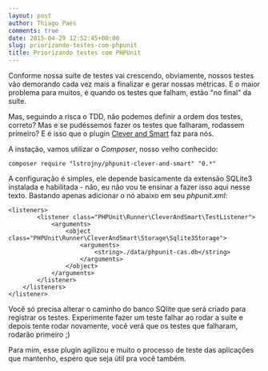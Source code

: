 ```yaml
---
layout: post
author: Thiago Paes
comments: true
date: 2015-04-29 12:52:45+00:00
slug: priorizando-testes-com-phpunit
title: Priorizando testes com PHPUnit
---
```


Conforme nossa suíte de testes vai crescendo, obviamente, nossos testes vão
demorando cada vez mais a finalizar e gerar nossas métricas. E o maior problema
para muitos, é quando os testes que falham, estão "no final" da suíte.

Mas, seguindo a risca o TDD, não podemos definir a ordem dos testes, correto? Mas
e se pudéssemos fazer os testes que falharam, rodassem primeiro? E é isso que o
plugin [Clever and Smart](https://github.com/lstrojny/phpunit-clever-and-smart)
faz para nós.

A instação, vamos utilizar o *Composer*, nosso velho conhecido:

```
composer require "lstrojny/phpunit-clever-and-smart" "0.*"
```

A configuração é simples, ele depende basicamente da extensão SQLite3 instalada
e habilitada - não, eu não vou te ensinar a fazer isso aqui nesse texto.
Bastando apenas adicionar o nó abaixo em seu *phpunit.xml*:

```
<listeners>
        <listener class="PHPUnit\Runner\CleverAndSmart\TestListener">
            <arguments>
                <object class="PHPUnit\Runner\CleverAndSmart\Storage\Sqlite3Storage">
                    <arguments>
                        <string>./data/phpunit-cas.db</string>
                    </arguments>
                </object>
            </arguments>
        </listener>
    </listeners>
</listener>
```

Você só precisa alterar o caminho do banco SQlite que será criado para registrar
os testes. Experimente fazer um teste falhar ao rodar a suíte e depois tente rodar
novamente, você verá que os testes que falharam, rodarão primeiro ;)

Para mim, esse plugin agilizou e muito o processo de teste das aplicações que
mantenho, espero que seja útil pra você também.
